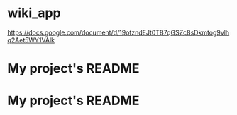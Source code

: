 # wiki_app

https://docs.google.com/document/d/19otzndEJt0TB7qGSZc8sDkmtog9vlhq2Aet5WY1VAlk
# My project's README
# My project's README
